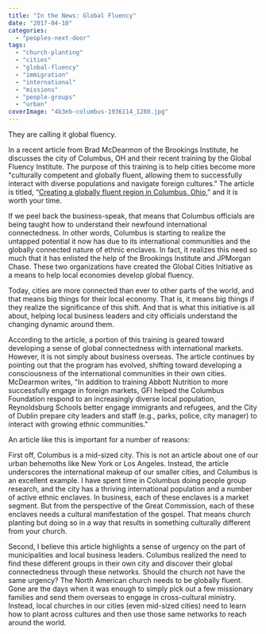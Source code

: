 ```yaml
---
title: "In the News: Global Fluency"
date: "2017-04-10"
categories: 
  - "peoples-next-door"
tags: 
  - "church-planting"
  - "cities"
  - "global-fluency"
  - "immigration"
  - "international"
  - "missions"
  - "people-groups"
  - "urban"
coverImage: "4b3eb-columbus-1936114_1280.jpg"
---
```


They are calling it global fluency.

In a recent article from Brad McDearmon of the Brookings Institute, he discusses the city of Columbus, OH and their recent training by the Global Fluency Institute. The purpose of this training is to help cities become more "culturally competent and globally fluent, allowing them to successfully interact with diverse populations and navigate foreign cultures." The article is titled, “[Creating a globally fluent r](https://www.brookings.edu/blog/the-avenue/2017/04/03/creating-a-globally-fluent-region-in-columbus-ohio/)[egion in Columbus, Ohio](https://www.brookings.edu/blog/the-avenue/2017/04/03/creating-a-globally-fluent-region-in-columbus-ohio/),” and it is worth your time.

If we peel back the business-speak, that means that Columbus officials are being taught how to understand their newfound international connectedness. In other words, Columbus is starting to realize the untapped potential it now has due to its international communities and the globally connected nature of ethnic enclaves. In fact, it realizes this need so much that it has enlisted the help of the Brookings Institute and JPMorgan Chase. These two organizations have created the Global Cities Initiative as a means to help local economies develop global fluency.

Today, cities are more connected than ever to other parts of the world, and that means big things for their local economy. That is, it means big things if they realize the significance of this shift. And that is what this initiative is all about, helping local business leaders and city officials understand the changing dynamic around them.

According to the article, a portion of this training is geared toward developing a sense of global connectedness with international markets. However, it is not simply about business overseas. The article continues by pointing out that the program has evolved, shifting toward developing a consciousness of the international communities in their own cities. McDearmon writes, "In addition to training Abbott Nutrition to more successfully engage in foreign markets, GFI helped the Columbus Foundation respond to an increasingly diverse local population, Reynoldsburg Schools better engage immigrants and refugees, and the City of Dublin prepare city leaders and staff (e.g., parks, police, city manager) to interact with growing ethnic communities."

An article like this is important for a number of reasons:

First off, Columbus is a mid-sized city. This is not an article about one of our urban behemoths like New York or Los Angeles. Instead, the article underscores the international makeup of our smaller cities, and Columbus is an excellent example. I have spent time in Columbus doing people group research, and the city has a thriving international population and a number of active ethnic enclaves. In business, each of these enclaves is a market segment. But from the perspective of the Great Commission, each of these enclaves needs a cultural manifestation of the gospel. That means church planting but doing so in a way that results in something culturally different from your church.

Second, I believe this article highlights a sense of urgency on the part of municipalities and local business leaders. Columbus realized the need to find these different groups in their own city and discover their global connectedness through these networks. Should the church not have the same urgency? The North American church needs to be globally fluent. Gone are the days when it was enough to simply pick out a few missionary families and send them overseas to engage in cross-cultural ministry. Instead, local churches in our cities (even mid-sized cities) need to learn how to plant across cultures and then use those same networks to reach around the world.
